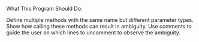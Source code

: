 What This Program Should Do:

Define multiple methods with the same name but different parameter types.
Show how calling these methods can result in ambiguity.
Use comments to guide the user on which lines to uncomment to observe the ambiguity.

